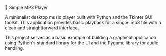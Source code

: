 🎵 Simple MP3 Player

A minimalist desktop music player built with Python and the Tkinter GUI toolkit. This application provides basic playback for a single .mp3 file with a clean and straightforward interface.

This project serves as a basic example of building a graphical application using Python's standard library for the UI and the Pygame library for audio handling.
